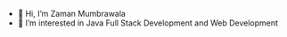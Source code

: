 - 👋 Hi, I’m Zaman Mumbrawala
- 👀 I’m interested in Java Full Stack Development and Web Development


<!---
zam7861/zam7861 is a ✨ special ✨ repository because its `README.md` (this file) appears on your GitHub profile.
You can click the Preview link to take a look at your changes.
--->

